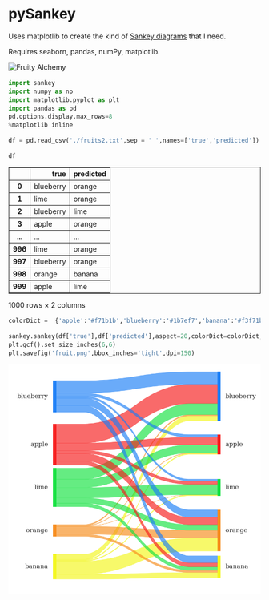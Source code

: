 # pySankey

Uses matplotlib to create the kind of <a href="https://en.wikipedia.org/wiki/Sankey_diagram">Sankey diagrams</a> that I need.

Requires seaborn, pandas, numPy, matplotlib.

![Fruity Alchemy](https://github.com/anazalea/pySankey/blob/master/fruit.png)

```python
import sankey
import numpy as np
import matplotlib.pyplot as plt
import pandas as pd
pd.options.display.max_rows=8
%matplotlib inline
```


```python
df = pd.read_csv('./fruits2.txt',sep = ' ',names=['true','predicted'])
```


```python
df
```




<div>
<table border="1" class="dataframe">
  <thead>
    <tr style="text-align: right;">
      <th></th>
      <th>true</th>
      <th>predicted</th>
    </tr>
  </thead>
  <tbody>
    <tr>
      <th>0</th>
      <td>blueberry</td>
      <td>orange</td>
    </tr>
    <tr>
      <th>1</th>
      <td>lime</td>
      <td>orange</td>
    </tr>
    <tr>
      <th>2</th>
      <td>blueberry</td>
      <td>lime</td>
    </tr>
    <tr>
      <th>3</th>
      <td>apple</td>
      <td>orange</td>
    </tr>
    <tr>
      <th>...</th>
      <td>...</td>
      <td>...</td>
    </tr>
    <tr>
      <th>996</th>
      <td>lime</td>
      <td>orange</td>
    </tr>
    <tr>
      <th>997</th>
      <td>blueberry</td>
      <td>orange</td>
    </tr>
    <tr>
      <th>998</th>
      <td>orange</td>
      <td>banana</td>
    </tr>
    <tr>
      <th>999</th>
      <td>apple</td>
      <td>lime</td>
    </tr>
  </tbody>
</table>
<p>1000 rows × 2 columns</p>
</div>




```python
colorDict =  {'apple':'#f71b1b','blueberry':'#1b7ef7','banana':'#f3f71b','lime':'#12e23f','orange':'#f78c1b'}
```


```python
sankey.sankey(df['true'],df['predicted'],aspect=20,colorDict=colorDict,fontsize=10)
plt.gcf().set_size_inches(6,6)
plt.savefig('fruit.png',bbox_inches='tight',dpi=150)
```


![png](fruit.png)

